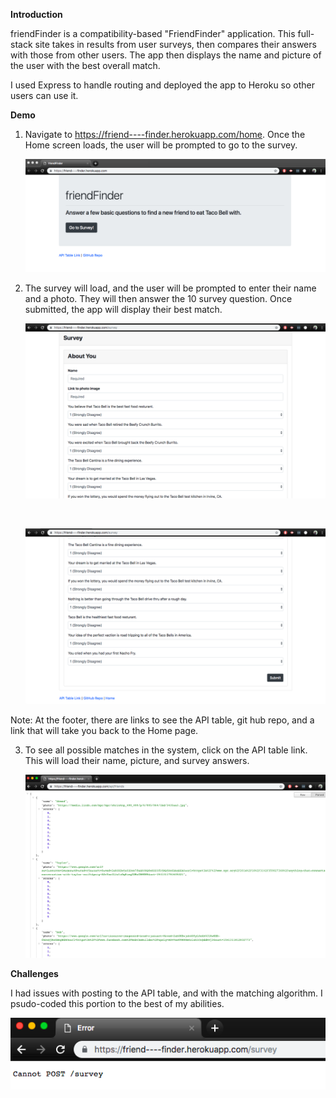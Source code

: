 <strong>Introduction</strong>

friendFinder is a compatibility-based "FriendFinder" application. This full-stack site takes in results from user surveys, then compares their answers with those from other users. The app then displays the name and picture of the user with the best overall match.

I used Express to handle routing and deployed the app to Heroku so other users can use it.

<strong>Demo</strong>

1. Navigate to https://friend----finder.herokuapp.com/home. Once the Home screen loads, the user will be prompted to go to the survey.

    ![alt text](/images/one.png)

2. The survey will load, and the user will be prompted to enter their name and a photo. They will then answer the 10 survey question. Once submitted, the app will display their best match. 

    ![alt text](/images/two.png)

    <br>

    ![alt text](/images/three.png)

Note: At the footer, there are links to see the API table, git hub repo, and a link that will take you back to the Home page.

3. To see all possible matches in the system, click on the API table link. This will load their name, picture, and survey answers. 

    ![alt text](/images/four.png)

<strong>Challenges</strong>

I had issues with posting to the API table, and with the matching algorithm. I psudo-coded this portion to the best of my abilities. 
    
   ![alt text](/images/five.png)